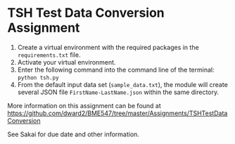 # TSH Test Data Conversion Assignment
1. Create a virtual environment with the required packages in the `requirements.txt` file.
1. Activate your virtual environment.
1. Enter the following command into the command line of the terminal: `python tsh.py`
1. From the default input data set (`sample_data.txt`), the module will create several JSON file `FirstName-LastName.json` within the same directory.

More information on this assignment can be found at <https://github.com/dward2/BME547/tree/master/Assignments/TSHTestDataConversion>

See Sakai for due date and other information.
